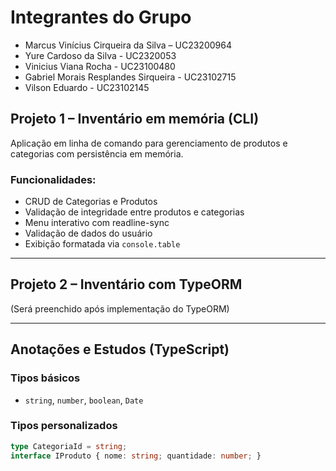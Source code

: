 # Integrantes do Grupo

- Marcus Vinícius Cirqueira da Silva – UC23200964
- Yure Cardoso da Silva - UC2320053
- Vinicius Viana Rocha - UC23100480
- Gabriel Morais Resplandes Sirqueira - UC23102715
- Vilson Eduardo - UC23102145

## Projeto 1 – Inventário em memória (CLI)

Aplicação em linha de comando para gerenciamento de produtos e categorias com persistência em memória.

### Funcionalidades:
- CRUD de Categorias e Produtos
- Validação de integridade entre produtos e categorias
- Menu interativo com readline-sync
- Validação de dados do usuário
- Exibição formatada via `console.table`

---

## Projeto 2 – Inventário com TypeORM

(Será preenchido após implementação do TypeORM)

---

## Anotações e Estudos (TypeScript)

### Tipos básicos
- `string`, `number`, `boolean`, `Date`

### Tipos personalizados
```ts
type CategoriaId = string;
interface IProduto { nome: string; quantidade: number; }
